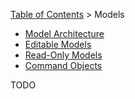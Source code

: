 [Table of Contents](tutorial-toc.html) > Models

* [Model Architecture](tutorial-models-architecture.html)
* [Editable Models](tutorial-models-editable.html)
* [Read-Only Models](tutorial-models-read-only.html)
* [Command Objects](tutorial-models-command.html)

TODO

